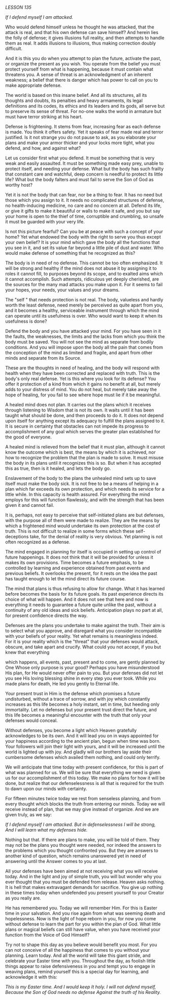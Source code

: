 *LESSON 135*

*If I defend myself I am attacked.*

Who would defend himself unless he thought he was attacked, that the attack is real, and that his own defense can save himself? And herein lies the folly of defense; it gives illusions full reality, and then attempts to handle them as real. It adds illusions to illusions, thus making correction doubly difficult.

And it is this you do when you attempt to plan the future, activate the past, or organize the present as you wish. You operate from the belief you must protect yourself from what is happening, because it must contain what threatens you. A sense of threat is an acknowledgment of an inherent weakness; a belief that there is danger which has power to call on you to make appropriate defense.

The world is based on this insane belief. And all its structures, all its thoughts and doubts, its penalties and heavy armaments, its legal definitions and its codes, its ethics and its leaders and its gods, all serve but to preserve its sense of threat. For no-one walks the world in armature but must have terror striking at his heart.

Defense is frightening. It stems from fear, increasing fear as each defense is made. You think it offers safety. Yet it speaks of fear made real and terror justified. Is it not strange you do not pause to ask, as you elaborate your plans and make your armor thicker and your locks more tight, what you defend, and how, and against what?

Let us consider first what you defend. It must be something that is very weak and easily assaulted. It must be something made easy prey, unable to protect itself, and needing your defense. What but the body has such frailty that constant care and watchful, deep concern is needful to protect its little life? What but the body falters and must fail to serve the Son of God as worthy host?

Yet it is not the body that can fear, nor be a thing to fear. It has no need but those which you assign to it. It needs no complicated structures of defense, no health-inducing medicine, no care and no concern at all. Defend its life, or give it gifts to make it beautiful or walls to make it safe, and you but say your home is open to the thief of time, corruptible and crumbling, so unsafe it must be guarded with your very life.

Is not this picture fearful? Can you be at peace with such a concept of your home? Yet what endowed the body with the right to serve you thus except your own belief? It is your mind which gave the body all the functions that you see in it, and set its value far beyond a little pile of dust and water. Who would make defense of something that he recognized as this?

The body is in need of no defense. This cannot be too often emphasized. It will be strong and healthy if the mind does not abuse it by assigning it to roles it cannot fill, to purposes beyond its scope, and to exalted aims which it cannot accomplish. Such attempts, ridiculous yet deeply cherished, are the sources for the many mad attacks you make upon it. For it seems to fail your hopes, your needs, your values and your dreams.

The "self " that needs protection is not real. The body, valueless and hardly worth the least defense, need merely be perceived as quite apart from you, and it becomes a healthy, serviceable instrument through which the mind can operate until its usefulness is over. Who would want to keep it when its usefulness is done?

Defend the body and you have attacked your mind. For you have seen in it the faults, the weaknesses, the limits and the lacks from which you think the body must be saved. You will not see the mind as separate from bodily conditions. And you will impose upon the body all the pain that comes from the conception of the mind as limited and fragile, and apart from other minds and separate from its Source.

These are the thoughts in need of healing, and the body will respond with health when they have been corrected and replaced with truth. This is the body's only real defense. Yet is this where you look for its defense? You offer it protection of a kind from which it gains no benefit at all, but merely adds to your distress of mind. You do not heal, but merely take away the hope of healing, for you fail to see where hope must lie if it be meaningful.

A healed mind does not plan. It carries out the plans which it receives through listening to Wisdom that is not its own. It waits until it has been taught what should be done, and then proceeds to do it. It does not depend upon itself for anything except its adequacy to fulfill the plans assigned to it. It is secure in certainty that obstacles can not impede its progress to accomplishment of any goal which serves the greater plan established for the good of everyone.

A healed mind is relieved from the belief that it must plan, although it cannot know the outcome which is best, the means by which it is achieved, nor how to recognize the problem that the plan is made to solve. It must misuse the body in its plans until it recognizes this is so. But when it has accepted this as true, then is it healed, and lets the body go.

Enslavement of the body to the plans the unhealed mind sets up to save itself must make the body sick. It is not free to be a means of helping in a plan which far exceeds its own protection, and which needs its service for a little while. In this capacity is health assured. For everything the mind employs for this will function flawlessly, and with the strength that has been given it and cannot fail.

It is, perhaps, not easy to perceive that self-initiated plans are but defenses, with the purpose all of them were made to realize. They are the means by which a frightened mind would undertake its own protection at the cost of truth. This is not difficult to realize in some forms which these self-deceptions take, for the denial of reality is very obvious. Yet planning is not often recognized as a defense.

The mind engaged in planning for itself is occupied in setting up control of future happenings. It does not think that it will be provided for unless it makes its own provisions. Time becomes a future emphasis, to be controlled by learning and experience obtained from past events and previous beliefs. It overlooks the present, for it rests on the idea the past has taught enough to let the mind direct its future course.

The mind that plans is thus refusing to allow for change. What it has learned before becomes the basis for its future goals. Its past experience directs its choice of what will happen. And it does not see that here and now is everything it needs to guarantee a future quite unlike the past, without a continuity of any old ideas and sick beliefs. Anticipation plays no part at all, for present confidence directs the way.

Defenses are the plans you undertake to make against the truth. Their aim is to select what you approve, and disregard what you consider incompatible with your beliefs of your reality. Yet what remains is meaningless indeed. For it is your reality which is the "threat" that your defenses would attack, obscure, and take apart and crucify. What could you not accept, if you but knew that everything

which happens, all events, past, present and to come, are gently planned by One Whose only purpose is your good? Perhaps you have misunderstood His plan, for He would never offer pain to you. But your defenses did not let you see His loving blessing shine in every step you ever took. While you made plans for death, He led you gently to Eternal life.

Your present trust in Him is the defense which promises a future undisturbed, without a trace of sorrow, and with joy which constantly increases as this life becomes a holy instant, set in time, but heeding only immortality. Let no defenses but your present trust direct the future, and this life becomes a meaningful encounter with the truth that only your defenses would conceal.

Without defenses, you become a light which Heaven gratefully acknowledges to be its own. And it will lead you on in ways appointed for your happiness according to the ancient plan, begun when time was born. Your followers will join their light with yours, and it will be increased until the world is lighted up with joy. And gladly will our brothers lay aside their cumbersome defenses which availed them nothing, and could only terrify.

We will anticipate that time today with present confidence, for this is part of what was planned for us. We will be sure that everything we need is given us for our accomplishment of this today. We make no plans for how it will be done, but realize that our defenselessness is all that is required for the truth to dawn upon our minds with certainty.

For fifteen minutes twice today we rest from senseless planning, and from every thought which blocks the truth from entering our minds. Today we will receive instead of plan, that we may give instead of organize. And we are given truly, as we say:

_If I defend myself I am attacked. But in defenselessness I will be strong, And I will learn what my defenses hide._

Nothing but that. If there are plans to make, you will be told of them. They may not be the plans you thought were needed, nor indeed the answers to the problems which you thought confronted you. But they are answers to another kind of question, which remains unanswered yet in need of answering until the Answer comes to you at last.

All your defenses have been aimed at not receiving what you will receive today. And in the light and joy of simple truth, you will but wonder why you ever thought that you must be defended from release. Heaven asks nothing. It is hell that makes extravagant demands for sacrifice. You give up nothing in these times today when undefended you present yourself to your Creator as you really are.

He has remembered you. Today we will remember Him. For this is Easter time in your salvation. And you rise again from what was seeming death and hopelessness. Now is the light of hope reborn in you, for now you come without defense to learn the part for you within the plan of God. What little plans or magical beliefs can still have value, when you have received your function from the Voice of God Himself?

Try not to shape this day as you believe would benefit you most. For you can not conceive of all the happiness that comes to you without your planning. Learn today. And all the world will take this giant stride, and celebrate your Easter time with you. Throughout the day, as foolish little things appear to raise defensiveness in you and tempt you to engage in weaving plans, remind yourself this is a special day for learning, and acknowledge it with this:

_This is my Easter time. And I would keep_
_It holy. I will not defend myself,_
_Because the Son of God needs no defense_
_Against the truth of his Reality._